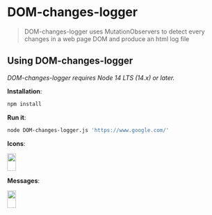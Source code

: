 # DOM-changes-logger 

> DOM-changes-logger uses MutationObservers to detect every changes in a web page DOM and produce an html log file

## Using DOM-changes-logger

_DOM-changes-logger requires Node 14 LTS (14.x) or later._

**Installation**:

```sh
npm install
```

**Run it**: 

```sh
node DOM-changes-logger.js 'https://www.google.com/'
```

**Icons**:

<img src="icons.png" style="width: 20px; height: 40px">

**Messages**:

<img src="msg.png" style="width: 20px; height: 40px">
